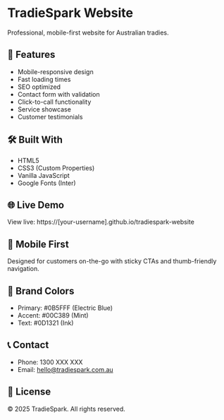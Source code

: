 # TradieSpark Website

Professional, mobile-first website for Australian tradies.

## 🚀 Features

- Mobile-responsive design
- Fast loading times
- SEO optimized
- Contact form with validation
- Click-to-call functionality
- Service showcase
- Customer testimonials

## 🛠️ Built With

- HTML5
- CSS3 (Custom Properties)
- Vanilla JavaScript
- Google Fonts (Inter)

## 🌐 Live Demo

View live: https://[your-username].github.io/tradiespark-website

## 📱 Mobile First

Designed for customers on-the-go with sticky CTAs and thumb-friendly navigation.

## 🎨 Brand Colors

- Primary: #0B5FFF (Electric Blue)
- Accent: #00C389 (Mint)
- Text: #0D1321 (Ink)

## 📞 Contact

- Phone: 1300 XXX XXX
- Email: hello@tradiespark.com.au

## 📄 License

© 2025 TradieSpark. All rights reserved.
